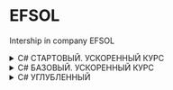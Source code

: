 # EFSOL
Intership in company EFSOL

<details>
  <summary>C# СТАРТОВЫЙ. УСКОРЕННЫЙ КУРС</summary>
  
### 21.05.2021 (Команда 2)
#### Названия проектов lesson$_task$
  
#### Урок 5:
> Задача 3.
#### Урок 6:
> Задача 4.
#### Урок 7:
> Задача 2.
#### Урок 8:
> Задача 3.
#### Урок 9:
> Задача 4.

</details>

<details>
  <summary>C# БАЗОВЫЙ. УСКОРЕННЫЙ КУРС</summary>
  
### 24.05.21
#### Названия проектов Basic_lesson$_$
  
#### Урок 1:
> Задача 3.
>
> Задача 4.
#### Урок 2:
> Задача 2.
#### Урок 3:
> Задача 2.
#### Урок 4:
> Задача 3.
#### Урок 5:
> Задача 2. 
>
> Задача 4.

--- 
    
### 26.05.21
  
#### Урок 7:
> Задача 2.
>
> Задача 3.
#### Урок 8:
> Задача 2.
#### Урок 9:
> Задача 3.
#### Урок 10:
> Задача 3.
    
---
    
### 28.05.21
  
#### Урок 14:
> Задача 3.

</details>

<details>
  <summary>C# УГЛУБЛЕННЫЙ</summary>
  
### 31.05.21
#### Названия проектов pro_$_$
  
#### Урок 1:
> Задача 2.
#### Урок 2:
> Задача 2.

---

### 02.06.21
  
#### Урок 4:
> Задача 4.
    
---
### 04.06.21
---

### 07.06.21
  
#### Урок 10:
> Задача 2.
#### Урок 11:
> Задача 2.
#### Урок 12:
> Задача 3.
  
---

### 09.06.21
  
#### Урок 13:
> Задача 2.
#### Урок 14:
> Задача 2.

---

### 11.06.21
  
#### Урок 15:
> Задача 2.


</details>
